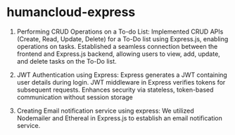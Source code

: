 # humancloud-express
1. Performing CRUD Operations on a To-do List:
Implemented CRUD APIs (Create, Read, Update, Delete) for a To-Do list using Express.js, enabling operations on tasks.
Established a seamless connection between the frontend and Express.js backend, allowing users to view, add, update, and delete tasks on the To-Do list.

2. JWT Authentication using Express:
Express generates a JWT containing user details during login.
JWT middleware in Express verifies tokens for subsequent requests.
Enhances security via stateless, token-based communication without session storage

4. Creating Email notification service using express:
We utilized Nodemailer and Ethereal in Express.js to establish an email notification service.


